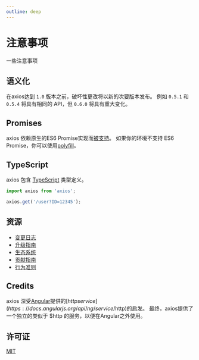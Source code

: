 ```yaml
---
outline: deep
---
```


# 注意事项

一些注意事项

## 语义化

在axios达到 `1.0` 版本之前，破坏性更改将以新的次要版本发布。 例如 `0.5.1` 和 `0.5.4` 将具有相同的 API，但 `0.6.0` 将具有重大变化。

## Promises

axios 依赖原生的ES6 Promise实现而[被支持](https://axios-http.com/zh/docs/notes)。 如果你的环境不支持 ES6
Promise，你可以使用[polyfill](https://github.com/stefanpenner/es6-promise)。

## TypeScript

axios 包含 [TypeScript](https://www.typescriptlang.org/) 类型定义。

```javascript
import axios from 'axios';

axios.get('/user?ID=12345');
```

## 资源

- [变更日志](https://github.com/axios/axios/blob/main/CHANGELOG.md)
- [升级指南](https://github.com/axios/axios/blob/main/UPGRADE_GUIDE.md)
- [生态系统](https://github.com/axios/axios/blob/main/ECOSYSTEM.md)
- [贡献指南](https://github.com/axios/axios/blob/main/CONTRIBUTING.md)
- [行为准则](https://github.com/axios/axios/blob/main/CODE_OF_CONDUCT.md)

## Credits

axios 深受[Angular](https://angularjs.org/)提供的[$http service](https://docs.angularjs.org/api/ng/service/$http)的启发。
最终，axios提供了一个独立的类似于 $http 的服务，以便在Angular之外使用。

## 许可证

[MIT](https://github.com/axios/axios/blob/main/LICENSE)

